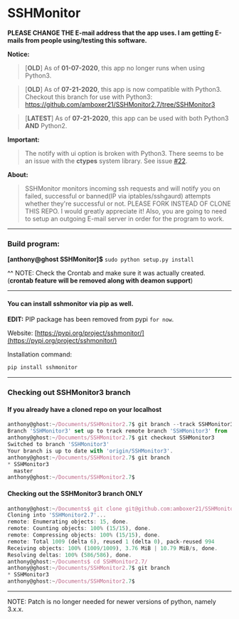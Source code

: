 # SSHMonitor

**PLEASE CHANGE THE E-mail address that the app uses. I am getting E-mails from people using/testing this software.**

**Notice:**
>[**OLD**] As of **01-07-2020**, this app no longer runs when using Python3.

>[**OLD**] As of **07-21-2020**, this app is now compatible with Python3. Checkout this branch for use with Python3: https://github.com/amboxer21/SSHMonitor2.7/tree/SSHMonitor3 

>[**LATEST**] As of **07-21-2020**, this app can be used with both Python3 **AND** Python2.

**Important:**
> The notify with ui option is broken with Python3. There seems to be an issue with the **ctypes** system library. See issue [#22](https://github.com/amboxer21/SSHMonitor/issues/22).

**About:**
>SSHMonitor monitors incoming ssh requests and will notify you on failed, successful or banned(IP via iptables/sshgaurd) attempts whether they're successful or not. PLEASE FORK INSTEAD OF CLONE THIS REPO. I would greatly appreciate it! Also, you are going to need to setup an outgoing E-mail server in order for the program to work.


***

### Build program:

  **[anthony@ghost SSHMonitor]$** `sudo python setup.py install`

^^ NOTE: Check the Crontab and make sure it was actually created. (**crontab feature will be removed along with deamon support**)

***

#### You can install sshmonitor via pip as well.

**EDIT:** PIP package has been removed from pypi `for now`.

Website:
[https://pypi.org/project/sshmonitor/](https://pypi.org/project/sshmonitor/)

Installation command:
```python
pip install sshmonitor
```

***

### Checking out SSHMonitor3 branch

#### If you already have a cloned repo on your localhost
```javascript
anthony@ghost:~/Documents/SSHMonitor2.7$ git branch --track SSHMonitor3 origin/SSHMonitor3
Branch 'SSHMonitor3' set up to track remote branch 'SSHMonitor3' from 'origin'.
anthony@ghost:~/Documents/SSHMonitor2.7$ git checkout SSHMonitor3
Switched to branch 'SSHMonitor3'
Your branch is up to date with 'origin/SSHMonitor3'.
anthony@ghost:~/Documents/SSHMonitor2.7$ git branch
* SSHMonitor3
  master
anthony@ghost:~/Documents/SSHMonitor2.7$ 
```

#### Checking out the SSHMonitor3 branch **ONLY** 

```javascript
anthony@ghost:~/Documents$ git clone git@github.com:amboxer21/SSHMonitor2.7.git -bSSHMonitor3
Cloning into 'SSHMonitor2.7'...
remote: Enumerating objects: 15, done.
remote: Counting objects: 100% (15/15), done.
remote: Compressing objects: 100% (15/15), done.
remote: Total 1009 (delta 6), reused 1 (delta 0), pack-reused 994
Receiving objects: 100% (1009/1009), 3.76 MiB | 10.79 MiB/s, done.
Resolving deltas: 100% (586/586), done.
anthony@ghost:~/Documents$ cd SSHMonitor2.7/
anthony@ghost:~/Documents/SSHMonitor2.7$ git branch
* SSHMonitor3
anthony@ghost:~/Documents/SSHMonitor2.7$
```

***

NOTE: Patch is no longer needed for newer versions of python, namely 3.x.x.
